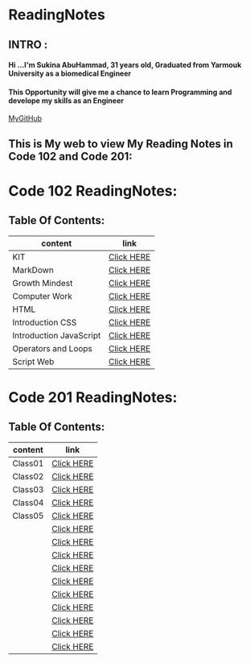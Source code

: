 # ReadingNotes

## INTRO :
#### Hi ...I'm Sukina AbuHammad, 31 years old, Graduated from Yarmouk University as a biomedical Engineer
#### This Opportunity will give me a chance to learn Programming and develope my skills as an Engineer

[MyGitHub](https://github.com/Sukina12)

## This is My web to view My Reading Notes in Code 102 and Code 201:


# Code 102 ReadingNotes:
## Table Of Contents:

| content      | link                                                            |
| -----------  | ----------------------------------------------------------------|
| KIT          |[Click HERE](https://sukina12.github.io/GitSummary/ )|
| MarkDown     |[Click HERE](https://sukina12.github.io/Markdown/) |
|Growth Mindest|[Click HERE](https://sukina12.github.io/GrowthMindset)|
| Computer Work|[Click HERE](https://sukina12.github.io/Reading-Notes/ComputerWork)|
| HTML         |[Click HERE](https://sukina12.github.io/Reading-Notes/HTml )|
|Introduction CSS|[Click HERE](https://sukina12.github.io/Reading-Notes/IntroductionCSS )|
| Introduction JavaScript|[Click HERE](https://sukina12.github.io/Reading-Notes/JSIntro )|
|Operators and Loops |[Click HERE](https://sukina12.github.io/Reading-Notes/OperatorsAndLoops )|
| Script Web         |[Click HERE](https://sukina12.github.io/Reading-Notes/ScriptWeb )|



# Code 201 ReadingNotes:
## Table Of Contents:

| content      | link                                                            |
| -----------  | ----------------------------------------------------------------|
| Class01      |[Click HERE](https://sukina12.github.io/Reading-Notes/class-01)|
| Class02      |[Click HERE](https://sukina12.github.io/Reading-Notes/class-02)|
| Class03      |[Click HERE]( https://sukina12.github.io/Reading-Notes/class-03)|
| Class04      |[Click HERE]( https://sukina12.github.io/Reading-Notes/class-04 )|
| Class05      |[Click HERE]( https://sukina12.github.io/Reading-Notes/class-05 )|
|              |[Click HERE]( )|
|              |[Click HERE]( )|
|              |[Click HERE]( )|
|              |[Click HERE]( )|
|              |[Click HERE]( )|
|              |[Click HERE]( )|
|              |[Click HERE]( )|
|              |[Click HERE]( )|
|              |[Click HERE]( )|
|              |[Click HERE]( )|

